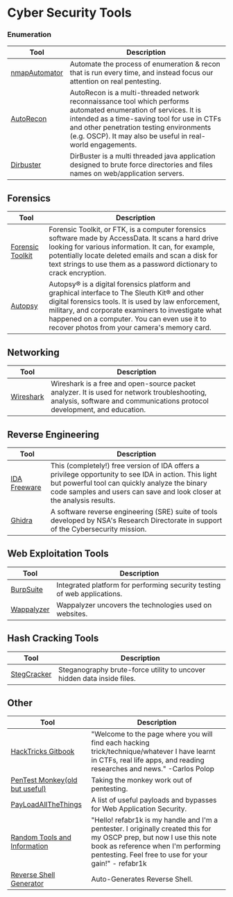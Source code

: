 # Cyber Security Tools

### Enumeration

| Tool      |      Description      |
|-----------|-----------------------|
|[nmapAutomator](https://github.com/21y4d/nmapAutomator)|Automate the process of enumeration & recon that is run every time, and instead focus our attention on real pentesting.|
|[AutoRecon](https://github.com/Tib3rius/AutoRecon)|AutoRecon is a multi-threaded network reconnaissance tool which performs automated enumeration of services. It is intended as a time-saving tool for use in CTFs and other penetration testing environments (e.g. OSCP). It may also be useful in real-world engagements.|
|[Dirbuster](https://github.com/KajanM/DirBuster)|DirBuster is a multi threaded java application designed to brute force directories and files names on web/application servers.|

## Forensics

| Tool      |      Description      |
|-----------|-----------------------|
|[Forensic Toolkit](https://accessdata.com/product-download)|Forensic Toolkit, or FTK, is a computer forensics software made by AccessData. It scans a hard drive looking for various information. It can, for example, potentially locate deleted emails and scan a disk for text strings to use them as a password dictionary to crack encryption.|
|[Autopsy](http://www.sleuthkit.org/autopsy/)|Autopsy® is a digital forensics platform and graphical interface to The Sleuth Kit® and other digital forensics tools. It is used by law enforcement, military, and corporate examiners to investigate what happened on a computer. You can even use it to recover photos from your camera's memory card.|

## Networking

| Tool      |      Description      |
|-----------|-----------------------|
|[Wireshark](https://www.wireshark.org/download.html)|Wireshark is a free and open-source packet analyzer. It is used for network troubleshooting, analysis, software and communications protocol development, and education.|

## Reverse Engineering

| Tool      |      Description      |
|-----------|-----------------------|
|[IDA Freeware](https://hex-rays.com/ida-free/)|This (completely!) free version of IDA offers a privilege opportunity to see IDA in action. This light but powerful tool can quickly analyze the binary code samples and users can save and look closer at the analysis results.|
|[Ghidra](https://github.com/NationalSecurityAgency/ghidra)|A software reverse engineering (SRE) suite of tools developed by NSA's Research Directorate in support of the Cybersecurity mission.|

## Web Exploitation Tools

| Tool      |      Description      |
|-----------|-----------------------|
|[BurpSuite](https://portswigger.net/burp)|Integrated platform for performing security testing of web applications.|
|[Wappalyzer](https://www.wappalyzer.com/)|Wappalyzer uncovers the technologies used on websites.|

## Hash Cracking Tools

| Tool      |      Description      |
|-----------|-----------------------|
|[StegCracker](https://github.com/Paradoxis/StegCracker)|Steganography brute-force utility to uncover hidden data inside files.|


## Other

| Tool      |      Description      |
|-----------|-----------------------|
|[HackTricks Gitbook](https://book.hacktricks.xyz/)|"Welcome to the page where you will find each hacking trick/technique/whatever I have learnt in CTFs, real life apps, and reading researches and news." -Carlos Polop|
|[PenTest Monkey(old but useful)](https://pentestmonkey.net/)|Taking the monkey work out of pentesting.|
|[PayLoadAllTheThings](https://github.com/swisskyrepo/PayloadsAllTheThings)|A list of useful payloads and bypasses for Web Application Security.|
|[Random Tools and Information](https://refabr1k.gitbook.io/oscp/metasploit/basic-usage)|"Hello! refabr1k is my handle and I'm a pentester. I originally created this for my OSCP prep, but now I use this note book as reference when I'm performing pentesting. Feel free to use for your gain!" - refabr1k|
|[Reverse Shell Generator](https://www.revshells.com/)| Auto-Generates Reverse Shell.|
